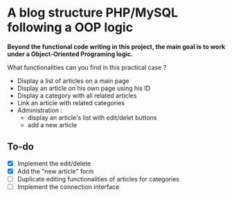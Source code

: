 
# A blog structure PHP/MySQL following a OOP logic

**Beyond the functional code writing in this project, the main goal is to work under a Object-Oriented Programing logic.**

What functionalities can you find in this practical case ?
* Display a list of articles on a main page
* Display an article on his own page using his ID
* Display a category with all related articles
* Link an article with related categories
* Administration : 
    * display an article's list with edit/delet buttons
    * add a new article

## To-do 

- [x] Implement the edit/delete
- [x] Add the "new article" form
- [ ] Duplicate editing functionalities of articles for categories
- [ ] Implement the connection interface